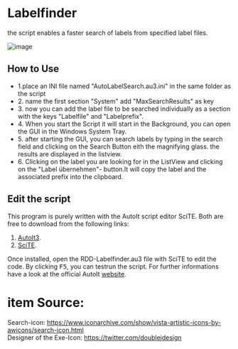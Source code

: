 <h1>Labelfinder</h1>
the script enables a faster search of labels from specified label files.<br>

![image](https://github.com/roedl-dynamics/RDD-Labelfinder/blob/main/Labelfinder.png)

<h2> How to Use </h2>

<ul>
  <li>1.place an INI file named "AutoLabelSearch.au3.ini" in the same folder as the script </li>
  <li>2. name the first section "System" add "MaxSearchResults" as key </li>
  <li>3. now you can add the label file to be searched individually as a section with the keys "Labelfile" and "Labelprefix".</li>
  <li>4. When you start the Script it will start in the Background, you can open the GUI in the Windows System Tray. </li>
  <li>5. after starting the GUI, you can search labels by typing in the search field and clicking on the Search Button eith the magnifying glass. the results are displayed in the listview.  </li>
  <li>6. Clicking on the label you are looking for in the ListView and clicking on the "Label übernehmen"- button.It will copy the label and the associated prefix into the clipboard.  </li>
</ul>






<h2>Edit the script</h2> 

This program is purely written with the AutoIt script editor SciTE. 
Both are free to download from the following links:
1.  [AutoIt3](https://www.autoitscript.com/site/autoit/downloads/).
2.  [SciTE](https://www.autoitscript.com/site/autoit-script-editor/downloads/).

Once installed, open the RDD-Labelfinder.au3 file with SciTE to edit the code. By clicking <kbd>F5</kbd>, you can testrun the script.
For further informations have a look at the official AutoIt [website](https://www.autoitscript.com/site/autoit-script-editor/installation/).
<h1> item Source:  </h1>

Search-icon: https://www.iconarchive.com/show/vista-artistic-icons-by-awicons/search-icon.html <br>
Designer of the Exe-Icon: https://twitter.com/doublejdesign 
